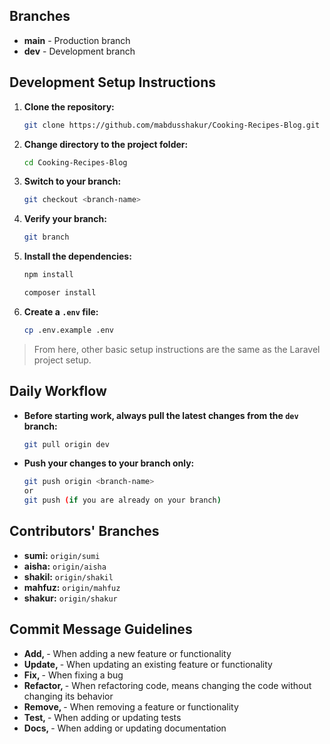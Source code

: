 
## Branches

- **main** - Production branch
- **dev** - Development branch

## Development Setup Instructions

1. **Clone the repository:**
    ```bash
    git clone https://github.com/mabdusshakur/Cooking-Recipes-Blog.git
    ```

2. **Change directory to the project folder:**
    ```bash
    cd Cooking-Recipes-Blog
    ```

3. **Switch to your branch:**
    ```bash
    git checkout <branch-name>
    ```

4. **Verify your branch:**
    ```bash
    git branch
    ```

5. **Install the dependencies:**
    ```bash
    npm install

    composer install
    ```

6. **Create a `.env` file:**
    ```bash
    cp .env.example .env
    ```

> From here, other basic setup instructions are the same as the Laravel project setup.

## Daily Workflow

- **Before starting work, always pull the latest changes from the `dev` branch:**
    ```bash
    git pull origin dev  
    ```

- **Push your changes to your branch only:**
    ```bash
    git push origin <branch-name>
    or
    git push (if you are already on your branch)
    ```

## Contributors' Branches

- **sumi:** `origin/sumi`
- **aisha:** `origin/aisha`
- **shakil:** `origin/shakil`
- **mahfuz:** `origin/mahfuz`
- **shakur:** `origin/shakur`



## Commit Message Guidelines

- **Add, <your message>** - When adding a new feature or functionality
- **Update, <your message>** - When updating an existing feature or functionality
- **Fix, <your message>** - When fixing a bug
- **Refactor, <your message>** - When refactoring code, means changing the code without changing its behavior
- **Remove, <your message>** - When removing a feature or functionality
- **Test, <your message>** - When adding or updating tests
- **Docs, <your message>** - When adding or updating documentation
